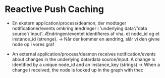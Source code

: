 # Reactive Push Caching

- En ekstern application/process/deamon, der modtager notificationer/events
  omkring ændringer i 'underlying data'/'data source'/'input'. Ændringen/eventet
  identifieres af vha. et node_id og et instance_id (strenge).
  -> Når der kommer en ændring, slår vi den givne node op i vores graf

- An external application/process/deamon receives notification/events about
  changes in the underlying data/data source/input. A change is identified
  by a unique node_id and an instance_key (strings)
  -> When a change i received, the node is looked up in the graph with thec
